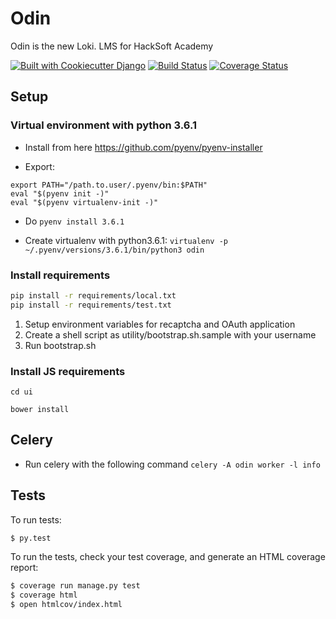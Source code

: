 # Odin

Odin is the new Loki. LMS for HackSoft Academy

[![Built with Cookiecutter Django](https://img.shields.io/badge/built%20with-Cookiecutter%20Django-ff69b4.svg)](https://github.com/pydanny/cookiecutter-django/)
[![Build Status](https://travis-ci.org/HackSoftware/Odin.svg?branch=master)](https://travis-ci.org/HackSoftware/Odin)
[![Coverage Status](https://coveralls.io/repos/github/HackSoftware/Odin/badge.svg?branch=master)](https://coveralls.io/github/HackSoftware/Odin?branch=master)

## Setup

### Virtual environment with python 3.6.1

* Install from here https://github.com/pyenv/pyenv-installer

* Export:
```
export PATH="/path.to.user/.pyenv/bin:$PATH"
eval "$(pyenv init -)"
eval "$(pyenv virtualenv-init -)"
```
* Do `pyenv install 3.6.1`

* Create virtualenv with python3.6.1: `virtualenv -p ~/.pyenv/versions/3.6.1/bin/python3 odin`

### Install requirements

```bash
pip install -r requirements/local.txt
pip install -r requirements/test.txt
```

1. Setup environment variables for recaptcha and OAuth application
2. Create a shell script as utility/bootstrap.sh.sample with your username
3. Run bootstrap.sh

### Install JS requirements

```
cd ui

bower install
```

## Celery

* Run celery with the following command `celery -A odin worker -l info`

## Tests

To run tests:

```bash
$ py.test
```

To run the tests, check your test coverage, and generate an HTML coverage report:

```bash
$ coverage run manage.py test
$ coverage html
$ open htmlcov/index.html
```
